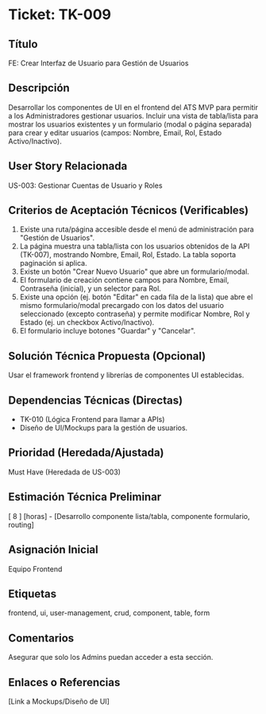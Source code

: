 # Ticket: TK-009

## Título
FE: Crear Interfaz de Usuario para Gestión de Usuarios

## Descripción
Desarrollar los componentes de UI en el frontend del ATS MVP para permitir a los Administradores gestionar usuarios. Incluir una vista de tabla/lista para mostrar los usuarios existentes y un formulario (modal o página separada) para crear y editar usuarios (campos: Nombre, Email, Rol, Estado Activo/Inactivo).

## User Story Relacionada
US-003: Gestionar Cuentas de Usuario y Roles

## Criterios de Aceptación Técnicos (Verificables)
1.  Existe una ruta/página accesible desde el menú de administración para "Gestión de Usuarios".
2.  La página muestra una tabla/lista con los usuarios obtenidos de la API (TK-007), mostrando Nombre, Email, Rol, Estado. La tabla soporta paginación si aplica.
3.  Existe un botón "Crear Nuevo Usuario" que abre un formulario/modal.
4.  El formulario de creación contiene campos para Nombre, Email, Contraseña (inicial), y un selector para Rol.
5.  Existe una opción (ej. botón "Editar" en cada fila de la lista) que abre el mismo formulario/modal precargado con los datos del usuario seleccionado (excepto contraseña) y permite modificar Nombre, Rol y Estado (ej. un checkbox Activo/Inactivo).
6.  El formulario incluye botones "Guardar" y "Cancelar".

## Solución Técnica Propuesta (Opcional)
Usar el framework frontend y librerías de componentes UI establecidas.

## Dependencias Técnicas (Directas)
* TK-010 (Lógica Frontend para llamar a APIs)
* Diseño de UI/Mockups para la gestión de usuarios.

## Prioridad (Heredada/Ajustada)
Must Have (Heredada de US-003)

## Estimación Técnica Preliminar
[ 8 ] [horas] - [Desarrollo componente lista/tabla, componente formulario, routing]

## Asignación Inicial
Equipo Frontend

## Etiquetas
frontend, ui, user-management, crud, component, table, form

## Comentarios
Asegurar que solo los Admins puedan acceder a esta sección.

## Enlaces o Referencias
[Link a Mockups/Diseño de UI]